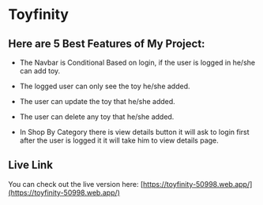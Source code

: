 # Toyfinity

## Here are 5 Best Features of My Project:

- The Navbar is Conditional Based on login, if the user is logged in he/she can add toy.

- The logged user can only see the toy he/she added.

- The user can update the toy that he/she added.

- The user can delete any toy that he/she added.

- In Shop By Category there is view details button it will ask to login first after the user is logged it it will take him to view details page.


## Live Link

You can check out the live version here: [https://toyfinity-50998.web.app/](https://toyfinity-50998.web.app/)
